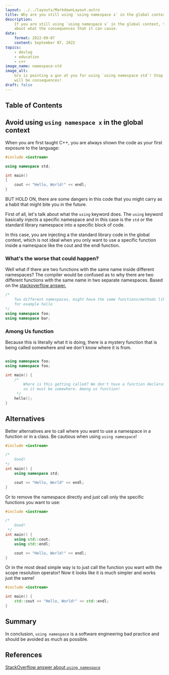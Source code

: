```yaml
---
layout: ../../layouts/MarkdownLayout.astro
title: Why are you still using `using namespace x` in the global context?
description:
    If you are still using `using namespace x` in the global context, then maybe you should think
    about what the consequences that it can cause.
date:
    format: 2022-09-07
    content: September 07, 2022
topics:
    - devlog
    - education
    - c++
image_name: namespace-std
image_alt:
    Gru is pointing a gun at you for using `using namespace std`! Stop using it incorrectly or there
    will be consequences!
draft: false
---
```


## Table of Contents

## Avoid using `using namespace x` in the global context

When you are first taught C++, you are always shown the code as your first exposure to the language:

```cpp
#include <iostream>

using namespace std;

int main()
{
    cout << "Hello, World!" << endl;
}
```

BUT HOLD ON, there are some dangers in this code that you might carry as a habit that might bite you
in the future.

First of all, let's talk about what the `using` keyword does. The `using` keyword basically injects
a specific namespace and in this case is the `std` or the standard library namespace into a specific
block of code.

In this case, you are injecting a the standard library code in the global context, which is not
ideal when you only want to use a specific function inside a namespace like the cout and the endl
function.

### What's the worse that could happen?

Well what if there are two functions with the same name inside different namespaces? The compiler
would be confused as to why there are two different functions with the same name in two separate
namespaces. Based on the [stackoverflow answer.][using-namespace-stackoverflow]

```cpp
/*
    Two different namespaces, might have the same functions/methods like
    for example hello
*/
using namespace foo;
using namespace bar;
```

### Among Us function

Because this is literally what it is doing, there is a mystery function that is being called
somewhere and we don't know where it is from.

```cpp

using namespace foo;
using namespace foo;

int main() {
    /*
        Where is this getting called? We don't have a function declaration in this example,
        so it must be somewhere. Among us function!
     */
    hello();
}

```

## Alternatives

Better alternatives are to call where you want to use a namespace in a function or in a class. Be
cautious when using `using namespace`!

```cpp
#include <iostream>

/*
    Good!
*/
int main() {
    using namespace std;

    cout << "Hello, World" << endl;
}
```

Or to remove the namespace directly and just call only the specific functions you want to use:

```cpp
#include <iostream>

/*
    Good!
 */
int main() {
    using std::cout;
    using std::endl;

    cout << "Hello, World!" << endl;
}
```

Or in the most dead simple way is to just call the function you want with the scope resolution
operator! Now it looks like it is much simpler and works just the same!

```cpp
#include <iostream>

int main() {
    std::cout << "Hello, World!" << std::endl;
}
```

## Summary

In conclusion, `using namespace` is a software engineering bad practice and should be avoided as
much as possible.

## References

[StackOverflow answer about `using namespace`][using-namespace-stackoverflow]

[using-namespace-stackoverflow]: https://stackoverflow.com/a/1452738/13473841
